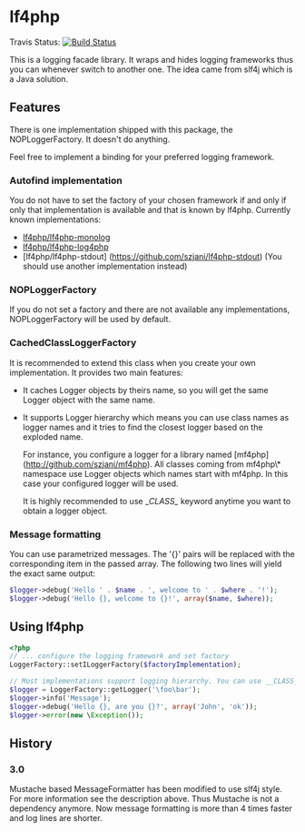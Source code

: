 lf4php
======

Travis Status: [![Build Status](https://travis-ci.org/szjani/lf4php.png?branch=master)](https://travis-ci.org/szjani/lf4php)

This is a logging facade library. It wraps and hides logging frameworks thus you can whenever switch to another one. The idea came from slf4j which is a Java solution.

Features
--------

There is one implementation shipped with this package, the NOPLoggerFactory. It doesn't do anything.

Feel free to implement a binding for your preferred logging framework.

### Autofind implementation

You do not have to set the factory of your chosen framework if and only if only that implementation is available and that
is known by lf4php. Currently known implementations:

* [lf4php/lf4php-monolog](https://github.com/szjani/lf4php-monolog)
* [lf4php/lf4php-log4php](https://github.com/szjani/lf4php-log4php)
* [lf4php/lf4php-stdout] (https://github.com/szjani/lf4php-stdout) (You should use another implementation instead)

### NOPLoggerFactory

If you do not set a factory and there are not available any implementations, NOPLoggerFactory will be used by default.

### CachedClassLoggerFactory

It is recommended to extend this class when you create your own implementation. It provides two main features:
* It caches Logger objects by theirs name, so you will get the same Logger object with the same name.
* It supports Logger hierarchy which means you can use class names as logger names and it tries to find the closest logger
based on the exploded name.

  For instance, you configure a logger for a library named [mf4php] (http://github.com/szjani/mf4php). All classes coming from
  mf4php\\* namespace use Logger objects which names start with mf4php. In this case your configured logger will be used.

  It is highly recommended to use \__CLASS\__ keyword anytime you want to obtain a logger object.

### Message formatting

You can use parametrized messages. The '{}' pairs will be replaced with the corresponding item in the passed array.
The following two lines will yield the exact same output:

```php
$logger->debug('Hello ' . $name . ', welcome to ' . $where . '!');
$logger->debug('Hello {}, welcome to {}!', array($name, $where));
```

Using lf4php
------------

```php
<?php
// ... configure the logging framework and set factory
LoggerFactory::setILoggerFactory($factoryImplementation);

// Most implementations support logging hierarchy. You can use __CLASS__ keyword to obtain a logger.
$logger = LoggerFactory::getLogger('\foo\bar');
$logger->info('Message');
$logger->debug('Hello {}, are you {}?', array('John', 'ok'));
$logger->error(new \Exception());
```

History
-------

### 3.0

Mustache based MessageFormatter has been modified to use slf4j style. For more information see the description above.
Thus Mustache is not a dependency anymore. Now message formatting is more than 4 times faster and log lines are shorter.
